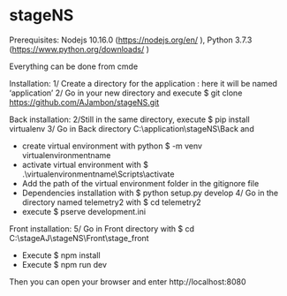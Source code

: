 # stageNS
Prerequisites: 
Nodejs 10.16.0 (https://nodejs.org/en/ ), Python 3.7.3 (https://www.python.org/downloads/ )

Everything can be done from cmde

Installation:
1/ Create a directory for the application : here it will be named ‘application’ 
2/ Go in your new directory and execute $ git clone https://github.com/AJambon/stageNS.git

Back installation: 
2/Still in the same directory, execute $ pip install virtualenv
3/ Go in Back directory C:\application\stageNS\Back and 
-	create virtual environment with python $ -m venv virtualenvironmentname  
-	activate virtual environment with $ .\virtualenvironmentname\Scripts\activate
-	Add the path of the virtual environment folder in the gitignore file
-	Dependencies installation with $ python setup.py develop
4/ Go in the directory named telemetry2 with $ cd telemetry2
-	 execute $ pserve development.ini

Front installation: 
5/ Go in Front directory with $ cd C:\stageAJ\stageNS\Front\stage_front
-	Execute $ npm install
-	Execute $ npm run dev

Then you can open your browser and enter http://localhost:8080


